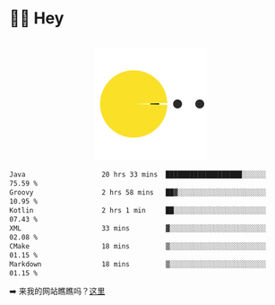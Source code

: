 
# 👋🏻 Hey
<div align="center">
	<br>
	<img src="https://raw.githubusercontent.com/Aniket965/Aniket965/master/pacman.svg?sanitize=true" width="200" height="200">
	<br>
</div>

<!--START_SECTION:waka-->

```text
Java                   20 hrs 33 mins  ███████████████████░░░░░░   75.59 %
Groovy                 2 hrs 58 mins   ██▓░░░░░░░░░░░░░░░░░░░░░░   10.95 %
Kotlin                 2 hrs 1 min     ██░░░░░░░░░░░░░░░░░░░░░░░   07.43 %
XML                    33 mins         ▓░░░░░░░░░░░░░░░░░░░░░░░░   02.08 %
CMake                  18 mins         ▒░░░░░░░░░░░░░░░░░░░░░░░░   01.15 %
Markdown               18 mins         ▒░░░░░░░░░░░░░░░░░░░░░░░░   01.15 %
```

<!--END_SECTION:waka-->

 ➡️  来我的网站瞧瞧吗？[这里](https://www.shaolongfei.com)
